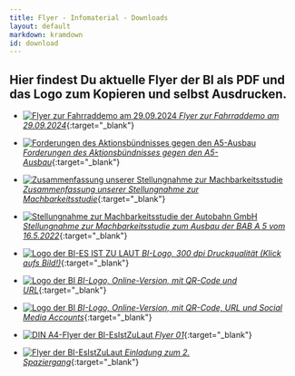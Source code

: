 ```yaml
---
title: Flyer - Infomaterial - Downloads
layout: default
markdown: kramdown
id: download
---
```


## Hier findest Du aktuelle Flyer der BI als PDF und das Logo zum Kopieren und selbst Ausdrucken.

- [![Flyer zur Fahrraddemo am 29.09.2024](/assets/img/fyler-fahrrad-demo.jpeg) _Flyer zur Fahrraddemo am 29.09.2024_](/assets/img/fyler-fahrrad-demo.jpeg){:target="\_blank"}

- [![Forderungen des Aktionsbündnisses gegen den A5-Ausbau](/assets/img/2024_Forderungen-Bündnis-screen.png) _Forderungen des Aktionsbündnisses gegen den A5-Ausbau_](/assets/files/2024_Forderungen-Bündnis.pdf){:target="\_blank"}

- [![Zusammenfassung unserer Stellungnahme zur Machbarkeitsstudie](/assets/img/2024_Zusammenfassung-Machbarkeitsstudie.png) _Zusammenfassung unserer Stellungnahme zur Machbarkeitsstudie_](/assets/files/2024_Zusammenfassung-Machbarkeitsstudie.pdf){:target="\_blank"}

- [![Stellungnahme zur Machbarkeitsstudie der Autobahn GmbH](/assets/img/Stellungnahme-BI-BUND-AUA.png) _Stellungnahme zur Machbarkeitsstudie zum Ausbau der BAB A 5 vom 16.5.2022_](/assets/files/2024_BI-BUND-Machbarkeitsstudie.pdf){:target="\_blank"}

- [![Logo der BI-ES IST ZU LAUT](/assets/img/Logo_BI_00.gif) _BI-Logo, 300 dpi Druckqualität (Klick aufs Bild!)_](/assets/img/Logo_BI_300dpi.jpg){:target="\_blank"}

- [![Logo der BI](/assets/img/BI-Logo.jpeg) _BI-Logo, Online-Version, mit QR-Code und URL_](/assets/img/BI-Logo.jpeg){:target="\_blank"}

- [![Logo der BI](/assets/img/BI-Logo-mit-social-media-logos.jpeg) _BI-Logo, Online-Version, mit QR-Code, URL und Social Media Accounts_](/assets/img/BI-Logo-mit-social-media-logos.jpeg){:target="\_blank"}

- [![DIN A4-Flyer der BI-EsIstZuLaut](/assets/img/Flyer_4fach_Seite1.png) _Flyer 01_](/assets/img/Flyer_4fach_farbig.pdf){:target="\_blank"}

- [![Flyer der BI-EsIstZuLaut](/assets/img/Flyer_4fach_Spaziergang_26_03.png) _Einladung zum 2. Spaziergang_](/assets/img/Flyer_4fach_4c_Spaziergang_26_03_23.pdf){:target="\_blank"}
